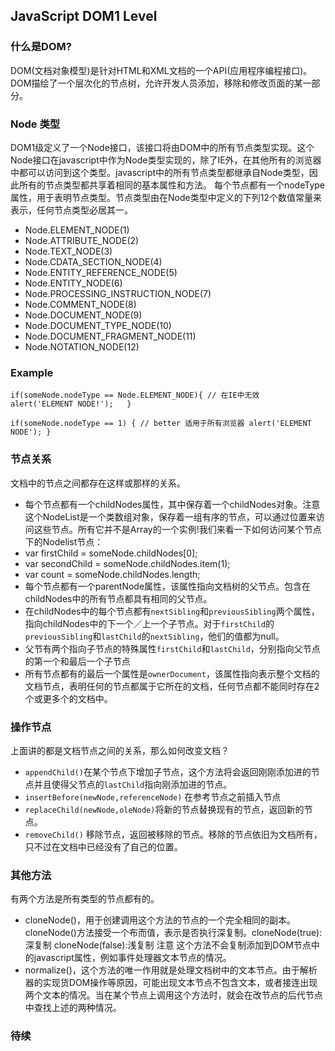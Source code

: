 ## JavaScript DOM1 Level ##

### 什么是DOM? ###
DOM(文档对象模型)是针对HTML和XML文档的一个API(应用程序编程接口)。DOM描绘了一个层次化的节点树，允许开发人员添加，移除和修改页面的某一部分。

### Node 类型 ###
DOM1级定义了一个Node接口，该接口将由DOM中的所有节点类型实现。这个Node接口在javascript中作为Node类型实现的，除了IE外，在其他所有的浏览器中都可以访问到这个类型。javascript中的所有节点类型都继承自Node类型，因此所有的节点类型都共享着相同的基本属性和方法。
每个节点都有一个nodeType属性，用于表明节点类型。节点类型由在Node类型中定义的下列12个数值常量来表示，任何节点类型必居其一。
 * Node.ELEMENT_NODE(1)
 * Node.ATTRIBUTE_NODE(2)
 * Node.TEXT_NODE(3)
 * Node.CDATA_SECTION_NODE(4)
 * Node.ENTITY_REFERENCE_NODE(5)
 * Node.ENTITY_NODE(6)
 * Node.PROCESSING_INSTRUCTION_NODE(7)
 * Node.COMMENT_NODE(8)
 * Node.DOCUMENT_NODE(9)
 * Node.DOCUMENT_TYPE_NODE(10)
 * Node.DOCUMENT_FRAGMENT_NODE(11)
 * Node.NOTATION_NODE(12)

### Example ###
`if(someNode.nodeType == Node.ELEMENT_NODE){ // 在IE中无效
	alert('ELEMENT NODE!');  
}`

`if(someNode.nodeType == 1) { // better 适用于所有浏览器
	alert('ELEMENT NODE');
}`

### 节点关系 ###
文档中的节点之间都存在这样或那样的关系。
 * 每个节点都有一个childNodes属性，其中保存着一个childNodes对象。注意这个NodeList是一个类数组对象，保存着一组有序的节点，可以通过位置来访问这些节点。所有它并不是Array的一个实例!我们来看一下如何访问某个节点下的Nodelist节点：
  * var firstChild = someNode.childNodes[0];
  * var secondChild = someNode.childNodes.item(1);
  * var count = someNode.childNodes.length;
 * 每个节点都有一个parentNode属性，该属性指向文档树的父节点。包含在childNodes中的所有节点都具有相同的父节点。
 * 在childNodes中的每个节点都有`nextSibling`和`previousSibling`两个属性，指向childNodes中的下一个／上一个子节点。对于`firstChild`的`previousSibling`和`lastChild`的`nextSibling`，他们的值都为null。
 * 父节有两个指向子节点的特殊属性`firstChild`和`lastChild`，分别指向父节点的第一个和最后一个子节点
 * 所有节点都有的最后一个属性是`ownerDocument`，该属性指向表示整个文档的文档节点，表明任何的节点都属于它所在的文档，任何节点都不能同时存在2个或更多个的文档中。

### 操作节点 ###
上面讲的都是文档节点之间的关系，那么如何改变文档？
 * `appendChild()`在某个节点下增加子节点，这个方法将会返回刚刚添加进的节点并且使得父节点的`lastChild`指向刚添加进的节点。
 * `insertBefore(newNode,referenceNode)` 在参考节点之前插入节点
 * `replaceChild(newNode,oleNode)`将新的节点替换现有的节点，返回新的节点。
 * `removeChild()` 移除节点，返回被移除的节点。移除的节点依旧为文档所有，只不过在文档中已经没有了自己的位置。

### 其他方法 ###
有两个方法是所有类型的节点都有的。
 * cloneNode()，用于创建调用这个方法的节点的一个完全相同的副本。cloneNode()方法接受一个布而值，表示是否执行深复制。cloneNode(true):深复制 cloneNode(false):浅复制 注意 这个方法不会复制添加到DOM节点中的javascript属性，例如事件处理器文本节点的情况。
 * normalize()，这个方法的唯一作用就是处理文档树中的文本节点。由于解析器的实现货DOM操作等原因，可能出现文本节点不包含文本，或者接连出现两个文本的情况。当在某个节点上调用这个方法时，就会在改节点的后代节点中查找上述的两种情况。

 ### 待续 ###













